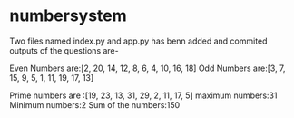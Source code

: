 # numbersystem
Two files named index.py and app.py has benn added and commited
  outputs of the questions are-

Even Numbers are:[2, 20, 14, 12, 8, 6, 4, 10, 16, 18]
Odd Numbers are:[3, 7, 15, 9, 5, 1, 11, 19, 17, 13]

Prime numbers are :[19, 23, 13, 31, 29, 2, 11, 17, 5]
maximum numbers:31
Minimum numbers:2
Sum of the numbers:150

